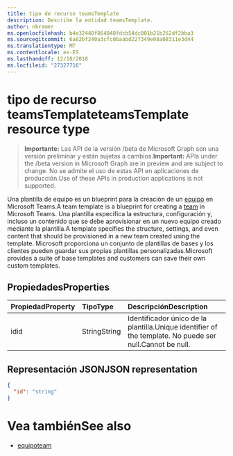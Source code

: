 ```yaml
---
title: tipo de recurso teamsTemplate
description: Describe la entidad teamsTemplate.
author: nkramer
ms.openlocfilehash: b4e32448f864048fdcb54dc001b21b262df2bba3
ms.sourcegitcommit: 6a82bf240a3cfc0baabd227349e08a08311e3d44
ms.translationtype: MT
ms.contentlocale: es-ES
ms.lasthandoff: 12/18/2018
ms.locfileid: "27327716"
---
```

# <a name="teamstemplate-resource-type"></a><span data-ttu-id="b9e3f-103">tipo de recurso teamsTemplate</span><span class="sxs-lookup"><span data-stu-id="b9e3f-103">teamsTemplate resource type</span></span>

> <span data-ttu-id="b9e3f-104">**Importante:** Las API de la versión /beta de Microsoft Graph son una versión preliminar y están sujetas a cambios.</span><span class="sxs-lookup"><span data-stu-id="b9e3f-104">**Important:** APIs under the /beta version in Microsoft Graph are in preview and are subject to change.</span></span> <span data-ttu-id="b9e3f-105">No se admite el uso de estas API en aplicaciones de producción.</span><span class="sxs-lookup"><span data-stu-id="b9e3f-105">Use of these APIs in production applications is not supported.</span></span>

<span data-ttu-id="b9e3f-106">Una plantilla de equipo es un blueprint para la creación de un [equipo](../resources/team.md) en Microsoft Teams.</span><span class="sxs-lookup"><span data-stu-id="b9e3f-106">A team template is a blueprint for creating a [team](../resources/team.md) in Microsoft Teams.</span></span> <span data-ttu-id="b9e3f-107">Una plantilla especifica la estructura, configuración y, incluso un contenido que se debe aprovisionar en un nuevo equipo creado mediante la plantilla.</span><span class="sxs-lookup"><span data-stu-id="b9e3f-107">A template specifies the structure, settings, and even content that should be provisioned in a new team created using the template.</span></span> <span data-ttu-id="b9e3f-108">Microsoft proporciona un conjunto de plantillas de bases y los clientes pueden guardar sus propias plantillas personalizadas.</span><span class="sxs-lookup"><span data-stu-id="b9e3f-108">Microsoft provides a suite of base templates and customers can save their own custom templates.</span></span>

## <a name="properties"></a><span data-ttu-id="b9e3f-109">Propiedades</span><span class="sxs-lookup"><span data-stu-id="b9e3f-109">Properties</span></span>

| <span data-ttu-id="b9e3f-110">Propiedad</span><span class="sxs-lookup"><span data-stu-id="b9e3f-110">Property</span></span>            | <span data-ttu-id="b9e3f-111">Tipo</span><span class="sxs-lookup"><span data-stu-id="b9e3f-111">Type</span></span>     | <span data-ttu-id="b9e3f-112">Descripción</span><span class="sxs-lookup"><span data-stu-id="b9e3f-112">Description</span></span> |
|:------------------- |:-------- |:----------- |
| <span data-ttu-id="b9e3f-113">id</span><span class="sxs-lookup"><span data-stu-id="b9e3f-113">id</span></span>                  | <span data-ttu-id="b9e3f-114">String</span><span class="sxs-lookup"><span data-stu-id="b9e3f-114">String</span></span>   | <span data-ttu-id="b9e3f-115">Identificador único de la plantilla.</span><span class="sxs-lookup"><span data-stu-id="b9e3f-115">Unique identifier of the template.</span></span> <span data-ttu-id="b9e3f-116">No puede ser null.</span><span class="sxs-lookup"><span data-stu-id="b9e3f-116">Cannot be null.</span></span> |

## <a name="json-representation"></a><span data-ttu-id="b9e3f-117">Representación JSON</span><span class="sxs-lookup"><span data-stu-id="b9e3f-117">JSON representation</span></span>

<!-- {
  "blockType": "resource",
  "@odata.type": "microsoft.graph.teamsTemplate",
  "baseType": "microsoft.graph.entity"
}-->

```json
{
  "id": "string"
}
```

# <a name="see-also"></a><span data-ttu-id="b9e3f-118">Vea también</span><span class="sxs-lookup"><span data-stu-id="b9e3f-118">See also</span></span>

- [<span data-ttu-id="b9e3f-119">equipo</span><span class="sxs-lookup"><span data-stu-id="b9e3f-119">team</span></span>](team.md)

